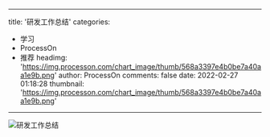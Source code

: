 
---
title: '研发工作总结'
categories: 
 - 学习
 - ProcessOn
 - 推荐
headimg: 'https://img.processon.com/chart_image/thumb/568a3397e4b0be7a40aa1e9b.png'
author: ProcessOn
comments: false
date: 2022-02-27 01:18:28
thumbnail: 'https://img.processon.com/chart_image/thumb/568a3397e4b0be7a40aa1e9b.png'
---

<div>   
<img class="thumb" alt="研发工作总结" src="https://img.processon.com/chart_image/thumb/568a3397e4b0be7a40aa1e9b.png" referrerpolicy="no-referrer">
<p></p>  
</div>
            